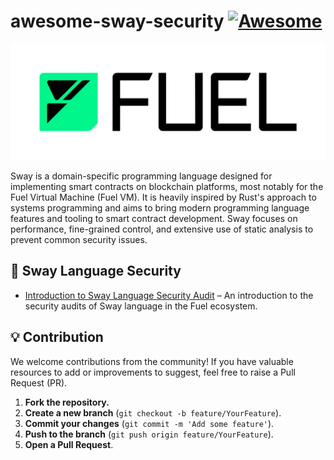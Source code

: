 # awesome-sway-security [![Awesome](https://awesome.re/badge.svg)](https://awesome.re)

![Fuel_Logo_Black_RGB](./README.assets/Fuel_Logo_Black_RGB.webp)

Sway is a domain-specific programming language designed for implementing smart contracts on blockchain platforms, most notably for the Fuel  Virtual Machine (Fuel VM). It is heavily inspired by Rust's approach to  systems programming and aims to bring modern programming language  features and tooling to smart contract development. Sway focuses on  performance, fine-grained control, and extensive use of static analysis  to prevent common security issues.



## 🔐 Sway Language Security

* [Introduction to Sway Language Security Audit](https://exvul.com/introduction-to-the-sway-language-security-audit/) – An introduction to the security audits of Sway language in the Fuel ecosystem.





## 💡 Contribution

We welcome contributions from the community! If you have valuable  resources to add or improvements to suggest, feel free to raise a Pull  Request (PR).

1. **Fork the repository.**
2. **Create a new branch** (`git checkout -b feature/YourFeature`).
3. **Commit your changes** (`git commit -m 'Add some feature'`).
4. **Push to the branch** (`git push origin feature/YourFeature`).
5. **Open a Pull Request**.